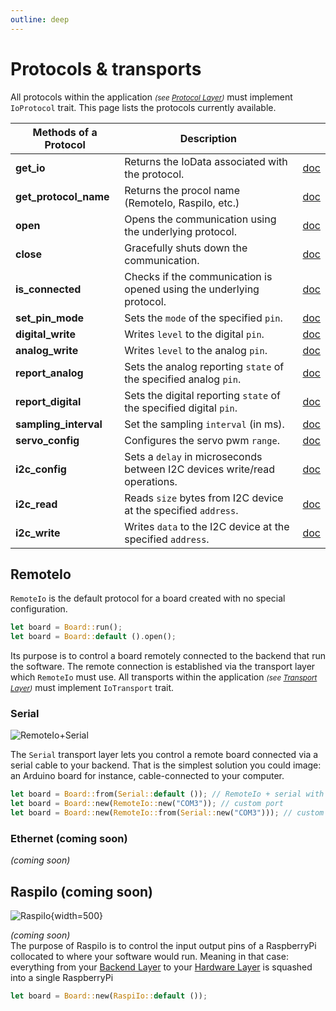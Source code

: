 ```yaml
---
outline: deep
---
```


# Protocols & transports

All protocols within the application _<small>(see [Protocol Layer](../introduction/concepts#protocol-layer))</small>_
must implement `IoProtocol` trait.
This page lists the protocols currently available.

| Methods of a Protocol | Description                                                               |                                                                                                          |
|-----------------------|---------------------------------------------------------------------------|:--------------------------------------------------------------------------------------------------------:|
| **get_io**            | Returns the IoData associated with the protocol.                          |     [doc](https://docs.rs/hermes_five/0.1.0/hermes_five/io/trait.IoProtocol.html#tymethod.get_data)      |
| **get_protocol_name** | Returns the procol name (RemoteIo, RaspiIo, etc.)                         | [doc](https://docs.rs/hermes_five/0.1.0/hermes_five/io/trait.IoProtocol.html#tymethod.get_protocol_name) |
| **open**              | Opens the communication using the underlying protocol.                    |       [doc](https://docs.rs/hermes_five/0.1.0/hermes_five/io/trait.IoProtocol.html#tymethod.open)        |
| **close**             | Gracefully shuts down the communication.                                  |       [doc](https://docs.rs/hermes_five/0.1.0/hermes_five/io/trait.IoProtocol.html#tymethod.close)       |
| **is_connected**      | Checks if the communication is opened using the underlying protocol.      |   [doc](https://docs.rs/hermes_five/0.1.0/hermes_five/io/trait.IoProtocol.html#tymethod.is_connected)    |
| **set_pin_mode**      | Sets the `mode` of the specified `pin`.                                   |   [doc](https://docs.rs/hermes_five/0.1.0/hermes_five/io/trait.IoProtocol.html#tymethod.set_pin_mode)    |
| **digital_write**     | Writes `level` to the digital `pin`.                                      |   [doc](https://docs.rs/hermes_five/0.1.0/hermes_five/io/trait.IoProtocol.html#tymethod.digital_write)   |
| **analog_write**      | Writes `level` to the analog `pin`.                                       |   [doc](https://docs.rs/hermes_five/0.1.0/hermes_five/io/trait.IoProtocol.html#tymethod.analog_write)    |
| **report_analog**     | Sets the analog reporting `state` of the specified analog `pin`.          |   [doc](https://docs.rs/hermes_five/0.1.0/hermes_five/io/trait.IoProtocol.html#tymethod.report_analog)   |
| **report_digital**    | Sets the digital reporting `state` of the specified digital `pin`.        |  [doc](https://docs.rs/hermes_five/0.1.0/hermes_five/io/trait.IoProtocol.html#tymethod.report_digital)   |
| **sampling_interval** | Set the sampling `interval` (in ms).                                      | [doc](https://docs.rs/hermes_five/0.1.0/hermes_five/io/trait.IoProtocol.html#tymethod.sampling_interval) |
| **servo_config**      | Configures the servo pwm `range`.                                         |   [doc](https://docs.rs/hermes_five/0.1.0/hermes_five/io/trait.IoProtocol.html#tymethod.servo_config)    |
| **i2c_config**        | Sets a `delay` in microseconds between I2C devices write/read operations. |    [doc](https://docs.rs/hermes_five/0.1.0/hermes_five/io/trait.IoProtocol.html#tymethod.i2c_config)     |
| **i2c_read**          | Reads `size` bytes from I2C device at the specified `address`.            |     [doc](https://docs.rs/hermes_five/0.1.0/hermes_five/io/trait.IoProtocol.html#tymethod.i2c_read)      |
| **i2c_write**         | Writes `data` to the I2C device at the specified `address`.               |     [doc](https://docs.rs/hermes_five/0.1.0/hermes_five/io/trait.IoProtocol.html#tymethod.i2c_write)     |

## RemoteIo

`RemoteIo` is the default protocol for a board created with no special configuration.

```rust
let board = Board::run();
let board = Board::default ().open();
```

Its purpose is to control a board remotely connected to the backend that run the software. The remote connection is
established via the transport layer which `RemoteIo` must use.
All transports within the application _<small>(see [Transport Layer](../introduction/concepts#transport-layer))</small>_
must implement `IoTransport` trait.

### Serial

![RemoteIo+Serial](/communication/RemoteIo_Serial.png)

The `Serial` transport layer lets you control a remote board connected via a serial cable to your backend. That is the
simplest solution you could image: an Arduino board for instance, cable-connected to your computer.

```rust
let board = Board::from(Serial::default ()); // RemoteIo + serial with default port.
let board = Board::new(RemoteIo::new("COM3")); // custom port
let board = Board::new(RemoteIo::from(Serial::new("COM3"))); // custom transport
```

### Ethernet (coming soon)

_(coming soon)_

## RaspiIo (coming soon)

![RaspiIo](/communication/RaspiIo.png#center){width=500}

_(coming soon)_    
The purpose of RaspiIo is to control the input output pins of a RaspberryPi collocated to where your software would run.
Meaning in that case: everything from your [Backend Layer](../introduction/concepts#backend-layer) to
your [Hardware Layer](../introduction/concepts#hardware-layer) is squashed into a single RaspberryPi

```rust
let board = Board::new(RaspiIo::default ());
```
